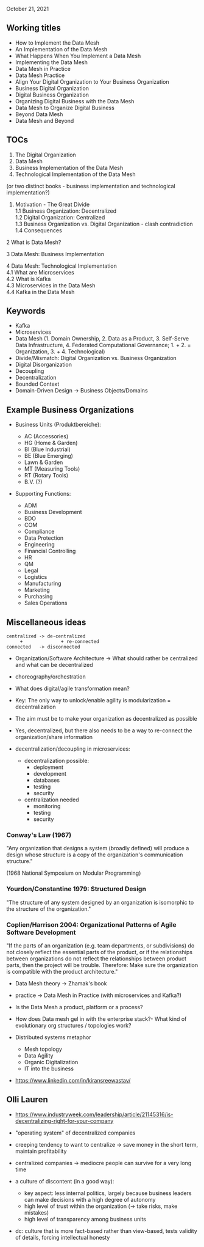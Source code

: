 October 21, 2021

## Working titles

* How to Implement the Data Mesh
* An Implementation of the Data Mesh
* What Happens When You Implement a Data Mesh
* Implementing the Data Mesh
* Data Mesh in Practice
* Data Mesh Practice
* Align Your Digital Organization to Your Business Organization
* Business Digital Organization
* Digital Business Organization
* Organizing Digital Business with the Data Mesh
* Data Mesh to Organize Digital Business
* Beyond Data Mesh
* Data Mesh and Beyond

## TOCs

1. The Digital Organization
2. Data Mesh
3. Business Implementation of the Data Mesh
4. Technological Implementation of the Data Mesh

(or two distinct books - business implementation and technological implementation?)


1. Motivation - The Great Divide  
  1.1 Business Organization: Decentralized  
  1.2 Digital Organization: Centralized  
  1.3 Business Organization vs. Digital Organization - clash contradiction  
  1.4 Consequences
  
2 What is Data Mesh?

3 Data Mesh: Business Implementation

4 Data Mesh: Technological Implementation  
  4.1 What are Microservices  
  4.2 What is Kafka  
  4.3 Microservices in the Data Mesh  
  4.4 Kafka in the Data Mesh  

## Keywords

* Kafka
* Microservices
* Data Mesh (1. Domain Ownership, 2. Data as a Product, 3. Self-Serve Data Infrastructure, 4. Federated Computational Governance; 1. + 2. = Organization, 3. + 4. Technological)
* Divide/Mismatch: Digital Organization vs. Business Organization
* Digital Disorganization
* Decoupling
* Decentralization
* Bounded Context
* Domain-Driven Design -> Business Objects/Domains

## Example Business Organizations

* Business Units (Produktbereiche):
  * AC (Accessories)
  * HG (Home & Garden)
  * BI (Blue Industrial)
  * BE (Blue Emerging)
  * Lawn & Garden
  * MT (Measuring Tools)
  * RT (Rotary Tools)
  * B.V. (?)

* Supporting Functions:
  * ADM
  * Business Development
  * BDO
  * COM
  * Compliance
  * Data Protection
  * Engineering
  * Financial Controlling
  * HR
  * QM
  * Legal
  * Logistics
  * Manufacturing
  * Marketing
  * Purchasing
  * Sales Operations

## Miscellaneous ideas

```
centralized -> de-centralized
     +              + re-connected
connected   -> disconnected
```

* Organization/Software Architecture -> What should rather be centralized and what can be decentralized

* choreography/orchestration

* What does digital/agile transformation mean?
* Key: The only way to unlock/enable agility is modularization = decentralization
* The aim must be to make your organization as decentralized as possible

* Yes, decentralized, but there also needs to be a way to re-connect the organization/share information


* decentralization/decoupling in microservices:
  * decentralization possible:
    * deployment
    * development
    * databases
    * testing
    * security
  * centralization needed
    * monitoring
    * testing
    * security

### Conway's Law (1967)

"Any organization that designs a system (broadly defined) will produce a design whose structure is a copy of the organization's communication structure."

(1968 National Symposium on Modular Programming)

### Yourdon/Constantine 1979: Structured Design

"The structure of any system designed by an organization is isomorphic to the structure of the organization."

### Coplien/Harrison 2004: Organizational Patterns of Agile Software Development

"If the parts of an organization (e.g. team departments, or subdivisions) do not closely reflect the essential parts of the product, or if the relationships between organizations do not reflect the relationships between product parts, then the project will be trouble. Therefore: Make sure the organization is compatible with the product architecture."

* Data Mesh theory -> Zhamak's book
* practice         -> Data Mesh in Practice (with microservices and Kafka?)
* Is the Data Mesh a product, platform or a process?
* How does Data mesh gel in with the enterprise stack?- What kind of evolutionary org structures / topologies work?

* Distributed systems metaphor
  * Mesh topology
  * Data Agility
  * Organic Digitalization 
  * IT into the business

* https://www.linkedin.com/in/kiransreewastav/

## Olli Lauren

* https://www.industryweek.com/leadership/article/21145316/is-decentralizing-right-for-your-company

* "operating system" of decentralized companies

* creeping tendency to want to centralize -> save money in the short term, maintain profitability

* centralized companies -> mediocre people can survive for a very long time

* a culture of discontent (in a good way):
  * key aspect: less internal politics, largely because business leaders can make decisions with a high degree of autonomy
  * high level of trust within the organization (-> take risks, make mistakes)
  * high level of transparency among business units

* dc: culture that is more fact-based rather than view-based, tests validity of details, forcing intellectual honesty
